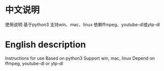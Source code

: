 # 中文说明
使用说明
基于python3
支持win、mac、linux
依赖ffmpeg、youtube-dl或ytp-dl

# English description
Instructions for use
Based on python3
Support win, mac, linux
Depend on ffmpeg, youtube-dl or ytp-dl